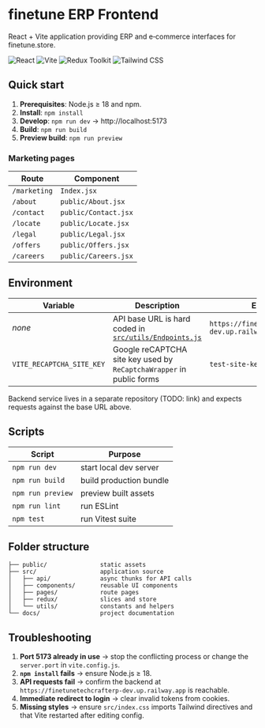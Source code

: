 # finetune ERP Frontend

React + Vite application providing ERP and e‑commerce interfaces for finetune.store.

![React](https://img.shields.io/badge/React-20232A?logo=react&logoColor=61DAFB)
![Vite](https://img.shields.io/badge/Vite-646CFF?logo=vite&logoColor=FFD62E)
![Redux Toolkit](https://img.shields.io/badge/Redux%20Toolkit-593D88?logo=redux&logoColor=white)
![Tailwind CSS](https://img.shields.io/badge/Tailwind-38B2AC?logo=tailwind-css&logoColor=white)

## Quick start

1. **Prerequisites**: Node.js ≥ 18 and npm.
2. **Install**: `npm install`
3. **Develop**: `npm run dev` → http://localhost:5173
4. **Build**: `npm run build`
5. **Preview build**: `npm run preview`

### Marketing pages

| Route                    | Component          |
| ------------------------ | ------------------ |
| `/marketing`             | `Index.jsx`        |
| `/about`                 | `public/About.jsx` |
| `/contact`               | `public/Contact.jsx` |
| `/locate`                | `public/Locate.jsx` |
| `/legal`                 | `public/Legal.jsx` |
| `/offers`                | `public/Offers.jsx` |
| `/careers`               | `public/Careers.jsx` |

## Environment

| Variable                  | Description                                                                      | Example                                           |
| ------------------------- | -------------------------------------------------------------------------------- | ------------------------------------------------- |
| _none_                    | API base URL is hard coded in [`src/utils/Endpoints.js`](src/utils/Endpoints.js) | `https://finetunetechcrafterp-dev.up.railway.app` |
| `VITE_RECAPTCHA_SITE_KEY` | Google reCAPTCHA site key used by `ReCaptchaWrapper` in public forms            | `test-site-key`                                   |

Backend service lives in a separate repository (TODO: link) and expects requests against the base URL above.

## Scripts

| Script            | Purpose                 |
| ----------------- | ----------------------- |
| `npm run dev`     | start local dev server  |
| `npm run build`   | build production bundle |
| `npm run preview` | preview built assets    |
| `npm run lint`    | run ESLint              |
| `npm test`        | run Vitest suite        |

## Folder structure

```
├── public/               static assets
├── src/                  application source
│   ├── api/              async thunks for API calls
│   ├── components/       reusable UI components
│   ├── pages/            route pages
│   ├── redux/            slices and store
│   └── utils/            constants and helpers
└── docs/                 project documentation
```

## Troubleshooting

1. **Port 5173 already in use** → stop the conflicting process or change the `server.port` in `vite.config.js`.
2. **`npm install` fails** → ensure Node.js ≥ 18.
3. **API requests fail** → confirm the backend at `https://finetunetechcrafterp-dev.up.railway.app` is reachable.
4. **Immediate redirect to login** → clear invalid tokens from cookies.
5. **Missing styles** → ensure `src/index.css` imports Tailwind directives and that Vite restarted after editing config.
